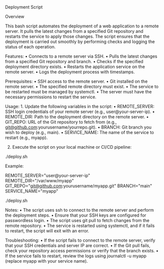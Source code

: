 Deployment Script

Overview

This bash script automates the deployment of a web application to a remote server. It pulls the latest changes from a specified Git repository and restarts the service to apply those changes. The script ensures that the deployment is carried out smoothly by performing checks and logging the status of each operation.

Features:
	•	Connects to a remote server via SSH.
	•	Pulls the latest changes from a specified Git repository and branch.
	•	Checks if the specified deployment directory exists.
	•	Restarts the application service on the remote server.
	•	Logs the deployment process with timestamps.

Prerequisites:
	•	SSH access to the remote server.
	•	Git installed on the remote server.
	•	The specified remote directory must exist.
	•	The service to be restarted must be managed by systemctl.
	•	The server must have the necessary permissions to restart the service.

Usage:
	1.	Update the following variables in the script:
	•	REMOTE_SERVER: SSH login credentials of your remote server (e.g., user@your-server-ip).
	•	REMOTE_DIR: Path to the deployment directory on the remote server.
	•	GIT_REPO: URL of the Git repository to fetch from (e.g., git@github.com:yourusername/yourrepo.git).
	•	BRANCH: Git branch you wish to deploy (e.g., main).
	•	SERVICE_NAME: The name of the service to restart (e.g., myapp).
 
2.	Execute the script on your local machine or CI/CD pipeline:

 ./deploy.sh

 Example:

 REMOTE_SERVER="user@your-server-ip"
REMOTE_DIR="/var/www/myapp"
GIT_REPO="git@github.com:yourusername/myapp.git"
BRANCH="main"
SERVICE_NAME="myapp"

./deploy.sh

Notes:
	•	The script uses ssh to connect to the remote server and perform the deployment steps.
	•	Ensure that your SSH keys are configured for passwordless login.
	•	The script uses git pull to fetch changes from the remote repository.
	•	The service is restarted using systemctl, and if it fails to restart, the script will exit with an error.

Troubleshooting:
	•	If the script fails to connect to the remote server, verify that your SSH credentials and server IP are correct.
	•	If the Git pull fails, check your repository access permissions or verify that the branch exists.
	•	If the service fails to restart, review the logs using journalctl -u myapp (replace myapp with your service name).
